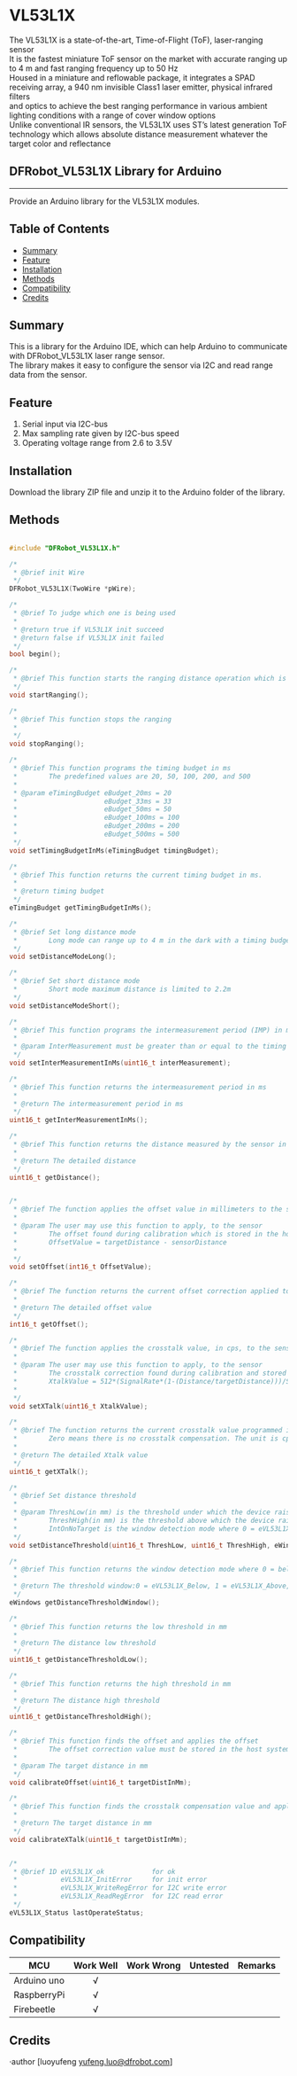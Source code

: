 # VL53L1X


The VL53L1X is a state-of-the-art, Time-of-Flight (ToF), laser-ranging sensor<br>
It is the fastest miniature ToF sensor on the market with accurate ranging up to 4 m and fast ranging frequency up to 50 Hz<br>
Housed in a miniature and reflowable package, it integrates a SPAD receiving array, a 940 nm invisible Class1 laser emitter, physical infrared filters<br>
and optics to achieve the best ranging performance in various ambient lighting conditions with a range of cover window options<br>
Unlike conventional IR sensors, the VL53L1X uses ST’s latest generation ToF technology which allows absolute distance measurement whatever the target color and reflectance<br>

## DFRobot_VL53L1X Library for Arduino
---------------------------------------------------------
Provide an Arduino library for the VL53L1X modules.

## Table of Contents

* [Summary](#summary)
* [Feature](#feature)
* [Installation](#installation)
* [Methods](#methods)
* [Compatibility](#compatibility)
* [Credits](#credits)
<snippet>
<content>

## Summary
This is a library for the Arduino IDE, which can help Arduino to communicate with DFRobot_VL53L1X laser range sensor.<br>
The library makes it easy to configure the sensor via I2C and read range data from the sensor.<br>

## Feature
1. Serial input via I2C-bus
2. Max sampling rate given by I2C-bus speed
3. Operating voltage range from 2.6 to 3.5V

## Installation

Download the library ZIP file and unzip it to the Arduino folder of the library.<br>

## Methods

```C++

#include "DFRobot_VL53L1X.h"

/*
 * @brief init Wire
 */
DFRobot_VL53L1X(TwoWire *pWire);

/* 
 * @brief To judge which one is being used 
 *
 * @return true if VL53L1X init succeed
 * @return false if VL53L1X init failed
 */
bool begin();

/*
 * @brief This function starts the ranging distance operation which is continuous
 */
void startRanging();

/*
 * @brief This function stops the ranging
 *
 */
void stopRanging();

/*
 * @brief This function programs the timing budget in ms
 *        The predefined values are 20, 50, 100, 200, and 500
 *
 * @param eTimingBudget eBudget_20ms = 20
 *                      eBudget_33ms = 33
 *                      eBudget_50ms = 50
 *                      eBudget_100ms = 100
 *                      eBudget_200ms = 200
 *                      eBudget_500ms = 500
 */
void setTimingBudgetInMs(eTimingBudget timingBudget);

/*
 * @brief This function returns the current timing budget in ms.
 *
 * @return timing budget
 */
eTimingBudget getTimingBudgetInMs();

/*
 * @brief Set long distance mode
 *        Long mode can range up to 4 m in the dark with a timing budget of 200 ms
 */
void setDistanceModeLong();

/*
 * @brief Set short distance mode
 *        Short mode maximum distance is limited to 2.2m
 */
void setDistanceModeShort();

/*
 * @brief This function programs the intermeasurement period (IMP) in ms
 *
 * @param InterMeasurement must be greater than or equal to the timing budget
 */
void setInterMeasurementInMs(uint16_t interMeasurement);

/*
 * @brief This function returns the intermeasurement period in ms
 *
 * @return The intermeasurement period in ms
 */
uint16_t getInterMeasurementInMs();

/*
 * @brief This function returns the distance measured by the sensor in mm
 *
 * @return The detailed distance
 */
uint16_t getDistance(); 


/*
 * @brief The function applies the offset value in millimeters to the sensor
 *
 * @param The user may use this function to apply, to the sensor
 *        The offset found during calibration which is stored in the host system
 *        OffsetValue = targetDistance - sensorDistance
 *
 */
void setOffset(int16_t OffsetValue);

/*
 * @brief The function returns the current offset correction applied to the sensor
 *
 * @return The detailed offset value
 */
int16_t getOffset();

/*
 * @brief The function applies the crosstalk value, in cps, to the sensor
 *
 * @param The user may use this function to apply, to the sensor
 *        The crosstalk correction found during calibration and stored in the host system
 *        XtalkValue = 512*(SignalRate*(1-(Distance/targetDistance)))/SpadNb
 *
 */
void setXTalk(uint16_t XtalkValue);

/*
 * @brief The function returns the current crosstalk value programmed in the sensor
 *        Zero means there is no crosstalk compensation. The unit is cps (counts per second).
 *
 * @return The detailed Xtalk value
 */
uint16_t getXTalk(); 

/*
 * @brief Set distance threshold
 *
 * @param ThreshLow(in mm) is the threshold under which the device raises an interrupt if window = 0
 *        ThreshHigh(in mm) is the threshold above which the device raises an interrupt if window = 1
 *        IntOnNoTarget is the window detection mode where 0 = eVL53L1X_Below, 1 = eVL53L1X_Above, 2 = eVL53L1X_Out, and 3 = eVL53L1X_In
 */
void setDistanceThreshold(uint16_t ThreshLow, uint16_t ThreshHigh, eWindows Window);

/*
 * @brief This function returns the window detection mode where 0 = below, 1 = above, 2 = out and 3 = in
 *
 * @return The threshold window:0 = eVL53L1X_Below, 1 = eVL53L1X_Above, 2 = eVL53L1X_Out, and 3 = eVL53L1X_In
 */
eWindows getDistanceThresholdWindow();

/*
 * @brief This function returns the low threshold in mm
 *
 * @return The distance low threshold 
 */
uint16_t getDistanceThresholdLow();

/*
 * @brief This function returns the high threshold in mm
 *
 * @return The distance high threshold
 */
uint16_t getDistanceThresholdHigh(); 

/*
 * @brief This function finds the offset and applies the offset
 *        The offset correction value must be stored in the host system
 *
 * @param The target distance in mm
 */
void calibrateOffset(uint16_t targetDistInMm);

/*
 * @brief This function finds the crosstalk compensation value and applies the correction
 *
 * @return The target distance in mm
 */
void calibrateXTalk(uint16_t targetDistInMm);


/*
 * @brief 1D eVL53L1X_ok            for ok 
 *           eVL53L1X_InitError     for init error
 *           eVL53L1X_WriteRegError for I2C write error
 *           eVL53L1X_ReadRegError  for I2C read error
 */
eVL53L1X_Status lastOperateStatus;
```



## Compatibility

MCU                | Work Well | Work Wrong | Untested  | Remarks
------------------ | :----------: | :----------: | :---------: | -----
Arduino uno |       √      |             |            | 
RaspberryPi |       √      |             |            | 
Firebeetle  |       √      |             |            | 

## Credits

·author [luoyufeng yufeng.luo@dfrobot.com]
